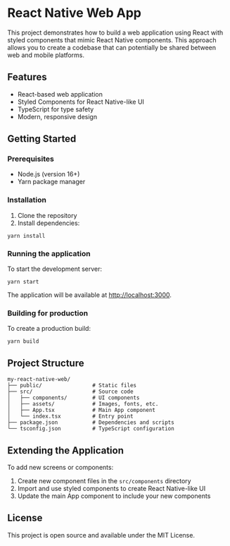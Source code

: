 # React Native Web App

This project demonstrates how to build a web application using React with styled components that mimic React Native components. This approach allows you to create a codebase that can potentially be shared between web and mobile platforms.

## Features

- React-based web application
- Styled Components for React Native-like UI
- TypeScript for type safety
- Modern, responsive design

## Getting Started

### Prerequisites

- Node.js (version 16+)
- Yarn package manager

### Installation

1. Clone the repository
2. Install dependencies:

```
yarn install
```

### Running the application

To start the development server:

```
yarn start
```

The application will be available at [http://localhost:3000](http://localhost:3000).

### Building for production

To create a production build:

```
yarn build
```

## Project Structure

```
my-react-native-web/
├── public/                # Static files
├── src/                   # Source code
│   ├── components/        # UI components
│   ├── assets/            # Images, fonts, etc.
│   ├── App.tsx            # Main App component
│   └── index.tsx          # Entry point
├── package.json           # Dependencies and scripts
└── tsconfig.json          # TypeScript configuration
```

## Extending the Application

To add new screens or components:

1. Create new component files in the `src/components` directory
2. Import and use styled components to create React Native-like UI
3. Update the main App component to include your new components

## License

This project is open source and available under the MIT License. 